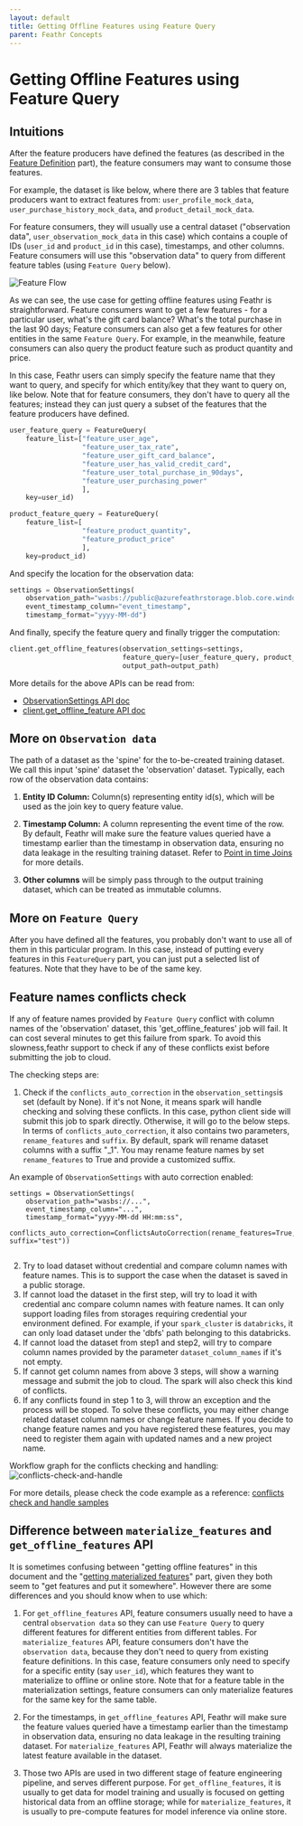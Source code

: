 ```yaml
---
layout: default
title: Getting Offline Features using Feature Query
parent: Feathr Concepts
---
```


# Getting Offline Features using Feature Query

## Intuitions

After the feature producers have defined the features (as described in the [Feature Definition](./feature-definition.md) part), the feature consumers may want to consume those features.

For example, the dataset is like below, where there are 3 tables that feature producers want to extract features from: `user_profile_mock_data`, `user_purchase_history_mock_data`, and `product_detail_mock_data`.

For feature consumers, they will usually use a central dataset ("observation data", `user_observation_mock_data` in this case) which contains a couple of IDs (`user_id` and `product_id` in this case), timestamps, and other columns. Feature consumers will use this "observation data" to query from different feature tables (using `Feature Query` below).

![Feature Flow](https://github.com/feathr-ai/feathr/blob/main/docs/images/product_recommendation_advanced.jpg?raw=true)

As we can see, the use case for getting offline features using Feathr is straightforward. Feature consumers want to get a few features - for a particular user, what's the gift card balance? What's the total purchase in the last 90 days; Feature consumers can also get a few features for other entities in the same `Feature Query`. For example, in the meanwhile, feature consumers can also query the product feature such as product quantity and price.

In this case, Feathr users can simply specify the feature name that they want to query, and specify for which entity/key that they want to query on, like below. Note that for feature consumers, they don't have to query all the features; instead they can just query a subset of the features that the feature producers have defined.

```python
user_feature_query = FeatureQuery(
    feature_list=["feature_user_age",
                  "feature_user_tax_rate",
                  "feature_user_gift_card_balance",
                  "feature_user_has_valid_credit_card",
                  "feature_user_total_purchase_in_90days",
                  "feature_user_purchasing_power"
                  ],
    key=user_id)

product_feature_query = FeatureQuery(
    feature_list=[
                  "feature_product_quantity",
                  "feature_product_price"
                  ],
    key=product_id)
```

And specify the location for the observation data:

```python
settings = ObservationSettings(
    observation_path="wasbs://public@azurefeathrstorage.blob.core.windows.net/sample_data/product_recommendation_sample/user_observation_mock_data.csv",
    event_timestamp_column="event_timestamp",
    timestamp_format="yyyy-MM-dd")
```

And finally, specify the feature query and finally trigger the computation:

```python
client.get_offline_features(observation_settings=settings,
                            feature_query=[user_feature_query, product_feature_query],
                            output_path=output_path)

```

More details for the above APIs can be read from:

- [ObservationSettings API doc](https://feathr.readthedocs.io/en/latest/feathr.html#feathr.ObservationSettings)
- [client.get_offline_feature API doc](https://feathr.readthedocs.io/en/latest/feathr.html#feathr.FeathrClient.get_offline_features)

## More on `Observation data`

The path of a dataset as the 'spine' for the to-be-created training dataset. We call this input 'spine' dataset the 'observation' dataset. Typically, each row of the observation data contains:

1. **Entity ID Column:** Column(s) representing entity id(s), which will be used as the join key to query feature value.

2. **Timestamp Column:** A column representing the event time of the row. By default, Feathr will make sure the feature values queried have a timestamp earlier than the timestamp in observation data, ensuring no data leakage in the resulting training dataset. Refer to [Point in time Joins](./point-in-time-join.md) for more details.

3. **Other columns** will be simply pass through to the output training dataset, which can be treated as immutable columns.
## More on `Feature Query`

After you have defined all the features, you probably don't want to use all of them in this particular program. In this case, instead of putting every features in this `FeatureQuery` part, you can just put a selected list of features. Note that they have to be of the same key.

## Feature names conflicts check 

If any of feature names provided by `Feature Query` conflict with column names of the 'observation' dataset, this 'get_offline_features' job will fail. It can cost several minutes to get this failure from spark. To avoid this slowness,feathr support to check if any of these conflicts exist before submitting the job to cloud.

The checking steps are:
1. Check if the `conflicts_auto_correction` in the `observation_settings`is set (default by None). If it's not None, it means spark will handle checking and solving these conflicts. In this case, python client side will submit this job to spark directly. Otherwise, it will go to the below steps. In terms of `conflicts_auto_correction`, it also contains two parameters, `rename_features` and `suffix`. By default, spark will rename dataset columns with a suffix "_1". You may rename feature names by set `rename_features` to True and provide a customized suffix.
   
An example of `ObservationSettings` with auto correction enabled:
```
settings = ObservationSettings(
    observation_path="wasbs://...",
    event_timestamp_column="...",
    timestamp_format="yyyy-MM-dd HH:mm:ss",
    conflicts_auto_correction=ConflictsAutoCorrection(rename_features=True, suffix="test"))
 
```
   
2. Try to load dataset without credential and compare column names with feature names. This is to support the case when the dataset is saved in a public storage.
3. If cannot load the dataset in the first step, will try to load it with credential anc compare column names with feature names. It can only support loading files from storages requiring credential your environment defined. For example, if your `spark_cluster` is `databricks`, it can only load dataset under the 'dbfs' path belonging to this databricks.
4. If cannot load the dataset from step1 and step2, will try to compare column names provided by the parameter `dataset_column_names` if it's not empty.
5. If cannot get column names from above 3 steps, will show a warning message and submit the job to cloud. The spark will also check this kind of conflicts.
6. If any conflicts found in step 1 to 3, will throw an exception and the process will be stoped. To solve these conflicts, you may either change related dataset column names or change feature names. If you decide to change feature names and you have registered these features, you may need to register them again with updated names and a new project name. 

Workflow graph for the conflicts checking and handling:
![conflicts-check-and-handle](../images/conflicts-check-and-handle.png)

For more details, please check the code example as a reference:
[conflicts check and handle samples](../samples/feature_naming_conflicts_samples.py)

## Difference between `materialize_features` and `get_offline_features` API

It is sometimes confusing between "getting offline features" in this document and the "[getting materialized features](./materializing-features.md)" part, given they both seem to "get features and put it somewhere". However there are some differences and you should know when to use which:

1. For `get_offline_features` API, feature consumers usually need to have a central `observation data` so they can use `Feature Query` to query different features for different entities from different tables. For `materialize_features` API, feature consumers don't have the `observation data`, because they don't need to query from existing feature definitions. In this case, feature consumers only need to specify for a specific entity (say `user_id`), which features they want to materialize to offline or online store. Note that for a feature table in the materialization settings, feature consumers can only materialize features for the same key for the same table.

2. For the timestamps, in `get_offline_features` API, Feathr will make sure the feature values queried have a timestamp earlier than the timestamp in observation data, ensuring no data leakage in the resulting training dataset. For `materialize_features` API, Feathr will always materialize the latest feature available in the dataset.

3. Those two APIs are used in two different stage of feature engineering pipeline, and serves different purpose. For `get_offline_features`, it is usually to get data for model training and usually is focused on getting historical data from an offline storage; while for `materialize_features`, it is usually to pre-compute features for model inference via online store.
